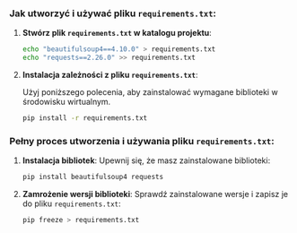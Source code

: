 ### Jak utworzyć i używać pliku `requirements.txt`:

1. **Stwórz plik `requirements.txt` w katalogu projektu**:

   ```bash
   echo "beautifulsoup4==4.10.0" > requirements.txt
   echo "requests==2.26.0" >> requirements.txt
   ```

2. **Instalacja zależności z pliku `requirements.txt`**:

   Użyj poniższego polecenia, aby zainstalować wymagane biblioteki w środowisku wirtualnym.
   ```bash
   pip install -r requirements.txt
   ```

### Pełny proces utworzenia i używania pliku `requirements.txt`:

1. **Instalacja bibliotek**: Upewnij się, że masz zainstalowane biblioteki:
   ```bash
   pip install beautifulsoup4 requests
   ```

2. **Zamrożenie wersji biblioteki**: Sprawdź zainstalowane wersje i zapisz je do pliku `requirements.txt`:
   ```bash
   pip freeze > requirements.txt
   ```
